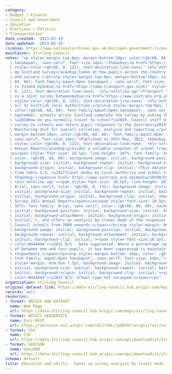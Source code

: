 ```yaml
---
category:
- Budget / Finance
- Council and Government
- Education
- Elections / Politics
- Transportation
date_created: '2023-03-19'
date_updated: '2023-03-19'
license: https://www.nationalarchives.gov.uk/doc/open-government-licence/version/3/
maintainer: Stirling Council
notes: "<p style='margin-top:0px; margin-bottom:10px; color:rgb(68, 68, 68); font-family:&quot;Open\
  \ Sans&quot;, sans-serif; font-size:14px;'>The&nbsp;<a href='https://www.sustrans.org.uk/our-blog/projects/uk-wide/scotland/hands-up-scotland-survey/'\
  \ style='color:rgb(86, 0, 132); text-decoration-line:none;' rel='nofollow ugc'>Hands\
  \ Up Scotland Survey</a>&nbsp;looks at how pupils across the country travel to school\
  \ and nursery.</p>\n<p style='margin-top:0px; margin-bottom:10px; color:rgb(68,\
  \ 68, 68); font-family:&quot;Open Sans&quot;, sans-serif; font-size:14px;'>The project\
  \ is funded by&nbsp;<a href='https://www.transport.gov.scot/' style='color:rgb(86,\
  \ 0, 132); text-decoration-line:none;' rel='nofollow ugc'>Transport Scotland</a>&nbsp;and\
  \ is a joint survey between&nbsp;<a href='https://www.sustrans.org.uk/about-us/our-work-in-scotland/'\
  \ style='color:rgb(86, 0, 132); text-decoration-line:none;' rel='nofollow ugc'>Sustrans</a>&nbsp;and\
  \ all 32 Scottish local authorities.</p>\n<p style='margin-top:0px; margin-bottom:10px;\
  \ color:rgb(68, 68, 68); font-family:&quot;Open Sans&quot;, sans-serif; font-size:14px;'>Each\
  \ September, schools across Scotland complete the survey by asking their pupils\
  \ \u2018How do you normally travel to school?\u2019. Council staff distribute the\
  \ survey to schools and return pupil responses to the Sustrans\u2019 Research and\
  \ Monitoring Unit for overall collation, analysis and reporting.</p>\n<p style='margin-top:0px;\
  \ margin-bottom:10px; color:rgb(68, 68, 68); font-family:&quot;Open Sans&quot;,\
  \ sans-serif; font-size:14px;'>Published on 26th May, 2022, the&nbsp;<a href='https://www.sustrans.org.uk/media/10590/hands-up-scotland-2021_national-results.xlsx'\
  \ style='color:rgb(86, 0, 132); text-decoration-line:none;' rel='nofollow ugc'>2021\
  \ Annual Report</a>&nbsp;provides a valuable snapshot of school travel in Scotland.</p>\n\
  <p><span style='font-size: 10.5pt; line-height: 107%; font-family: Arial, sans-serif;\
  \ color: rgb(68, 68, 68); background-image: initial; background-position: initial;\
  \ background-size: initial; background-repeat: initial; background-attachment: initial;\
  \ background-origin: initial; background-clip: initial;'>This dataset is sourced\
  \ from table 3.3, \u201CTravel modes by local authority and school type\u201D, from\
  \ the&nbsp;</span><a href='https://www.sustrans.org.uk/media/10590/hands-up-scotland-2021_national-results.xlsx'\
  \ rel='nofollow ugc'><span style='font-size: 10.5pt; line-height: 107%; font-family:\
  \ Arial, sans-serif; color: rgb(86, 0, 132); background-image: initial; background-position:\
  \ initial; background-size: initial; background-repeat: initial; background-attachment:\
  \ initial; background-origin: initial; background-clip: initial;'>Hands Up Scotland\
  \ Survey 2021 Annual Report</span></a><span style='font-size: 10.5pt; line-height:\
  \ 107%; font-family: Arial, sans-serif; color: rgb(68, 68, 68); background-image:\
  \ initial; background-position: initial; background-size: initial; background-repeat:\
  \ initial; background-attachment: initial; background-origin: initial; background-clip:\
  \ initial;'>, and offers an analysis by travel mode of the responses from Stirling\
  \ Council schools from 2008 onwards.</span></p>\n<p style='margin: 0cm 0cm 7.5pt;\
  \ background-image: initial; background-position: initial; background-size: initial;\
  \ background-repeat: initial; background-attachment: initial; background-origin:\
  \ initial; background-clip: initial;'><span style='font-size:10.5pt;font-family:&quot;Arial&quot;,sans-serif;\
  \ color:#444444'>\u2022 D/S : Data suppressed. Where a percentage represents a value\
  \ of between one and four pupils, it has been suppressed to maintain anonymity of\
  \ respondents.</span></p>\n<p style='margin-bottom: 10px; color: rgb(68, 68, 68);\
  \ font-family: &quot;Open Sans&quot;, sans-serif; font-size: 14px;'>    </p>\n<p\
  \ style='margin: 0cm 0cm 7.5pt; background-image: initial; background-position:\
  \ initial; background-size: initial; background-repeat: initial; background-attachment:\
  \ initial; background-origin: initial; background-clip: initial;'><span style='font-size:10.5pt;font-family:&quot;Arial&quot;,sans-serif;\
  \ color:#444444'>\u2022 N/S: School type not surveyed.</span></p>"
organization: Stirling Council
original_dataset_link: https://data-stirling-council.hub.arcgis.com/maps/stirling-council::education-and-skills-hands-up-survey-analysis-by-travel-mode-2021
records: null
resources:
- format: ARCGIS HUB DATASET
  name: Web Page
  url: https://data-stirling-council.hub.arcgis.com/maps/stirling-council::education-and-skills-hands-up-survey-analysis-by-travel-mode-2021
- format: ARCGIS GEOSERVICE
  name: Esri REST
  url: https://services-eu1.arcgis.com/cECIr59LclpO818r/arcgis/rest/services/education%20and%20skills%20-%20hands-up%20survey%20results%20travel%20mode%20(2021)/FeatureServer/0
- format: CSV
  name: CSV
  url: https://data-stirling-council.hub.arcgis.com/api/download/v1/items/7412b52df38a46ee87dd1cc4bf82d8b6/csv?layers=0
- format: GEOJSON
  name: GeoJSON
  url: https://data-stirling-council.hub.arcgis.com/api/download/v1/items/7412b52df38a46ee87dd1cc4bf82d8b6/geojson?layers=0
schema: default
title: Education and skills - hands-up survey analysis by travel mode (2021)
---
```

